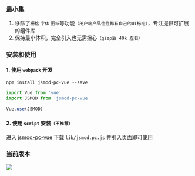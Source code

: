 ### 最小集

1. 移除了`栅格` `字体` `图标`等功能`（用户端产品往往都有自己的UI标准）`，专注提供可扩展的组件库
2. 保持最小体积，完全引入也无需担心`（gizp后 40k 左右）`


### 安装和使用

#### 1. 使用 `webpack` 开发

```
npm install jsmod-pc-vue --save

```



```javascript
import Vue from 'vue'
import JSMOD from 'jsmod-pc-vue'

Vue.use(JSMOD)
```

#### 2. 使用 `script` 安装`（不推荐）`

进入 [jsmod-pc-vue](https://github.com/chaogao/jsmod-pc-vue) 下载 `lib/jsmod.pc.js` 并引入页面即可使用


### 当前版本

<a href="https://github.com/chaogao/jsmod-pc-vue" target="_blank">
  <img src="https://img.shields.io/npm/v/jsmod-pc-vue.svg?style=flat-square">
</a>
